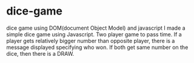 # dice-game
dice game using DOM(document Object Model) and javascript
I made a simple dice game using Javascript. Two player game to pass time. If a player gets relatively bigger number than opposite player, there is a message displayed specifying who won. If both get same number on the dice, then there is a DRAW.
